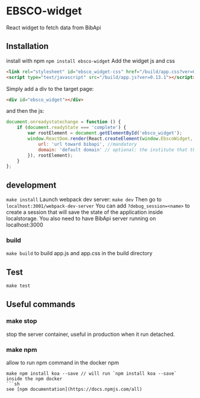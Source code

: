 # EBSCO-widget

React widget to fetch data from BibApi

## Installation
install with npm `npm install ebsco-widget`
Add the widget js and css
```html
<link rel="stylesheet" id="ebsco_widget-css" href="/build/app.css?ver=0.13.1" type="text/css" media="all">
<script type="text/javascript" src="/build/app.js?ver=0.13.1"></script>
```

Simply add a div to the target page:
```html
<div id="ebsco_widget"></div>
```
and then the js:
```js
document.onreadystatechange = function () {
    if (document.readyState === 'complete') {
        var rootElement = document.getElementById('ebsco_widget');
        window.ReactDom.render(React.createElement(window.EbscoWidget, {
            url: 'url toward bibapi', //mandatory
            domain: 'default domain' // optional: the institute that the widget will use per default if available
        }), rootElement);
    }
};
```


## development

`make install`
Launch webpack dev server: `make dev`
Then go to `localhost:3001/webpack-dev-server`
You can add `?debug_session=<name>` to create a session that will save the state
of the application inside localstorage.
You also need to have BibApi server running on localhost:3000

### build
`make build` to build app.js and app.css in the build directory

## Test
`make test`

## Useful commands

### make stop
stop the server container, useful in production when it run detached.

### make npm
allow to run npm command in the docker npm
```
make npm install koa --save // will run `npm install koa --save` inside the npm docker
```sh
see [npm documentation](https://docs.npmjs.com/all)
```
